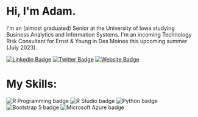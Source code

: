 # Hi, I'm Adam.
I'm an (almost graduated) Senior at the University of Iowa studying Business Analytics and Information Systems.
I'm an incoming Technology Risk Consultant for Ernst & Young in Des Moines this upcoming summer (July 2023).

[![Linkedin Badge](https://img.shields.io/badge/-LinkedIn-0e76a8?style=flat-square&logo=Linkedin&logoColor=white)](https://linkedin.com/in/adam-severson) [![Twitter Badge](https://img.shields.io/badge/-Twitter-00acee?style=flat-square&logo=Twitter&logoColor=white)](https://twitter.com/asevo3) [![Website Badge](https://img.shields.io/badge/Website-3b5998?style=flat-square&logo=google-chrome&logoColor=white)](https://adamseverson.com)

# My Skills:

![R Programming badge](https://img.shields.io/static/v1?message=r%20programming&logo=r&labelColor=5c5c5c&color=1286AB&logoColor=white&label=%20&style=for-the-badge) ![R Studio badge](https://img.shields.io/static/v1?message=R%20Studio&logo=RStudio&labelColor=75AADB&color=75AADB&logoColor=white&label=%20&style=for-the-badge) ![Python badge](https://img.shields.io/static/v1?message=python&logo=python&labelColor=5c5c5c&color=3776AB&logoColor=white&label=%20&style=for-the-badge) ![Bootstrap 5 badge](https://img.shields.io/static/v1?message=Bootstrap%205&logo=bootstrap&labelColor=7952B3&color=7952B3&logoColor=white&label=%20&style=for-the-badge) ![Microsoft Azure badge](https://img.shields.io/static/v1?message=Azure&logo=Microsoft%20Azure&labelColor=0078D4&color=0078D4&logoColor=white&label=%20&style=for-the-badge) 

